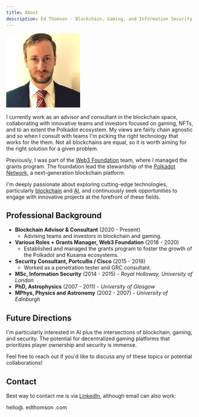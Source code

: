 ```yaml
---
title: About
description: Ed Thomson - Blockchain, Gaming, and Information Security Expert
---
```


![Profile Picture](../images/edthomson_linkedin.jpg)

I currently work as an advisor and consultant in the blockchain space, collaborating with innovative teams and investors focused on gaming, NFTs, and to an extent the Polkadot ecosystem. My views are fairly chain agnostic and so when I consult with teams I'm picking the right technology that works for the them. Not all blockchains are equal, so it is worth aiming for the right solution for a given problem.

Previously, I was part of the [Web3 Foundation](https://web3.foundation/) team, where I managed the grants program. The foundation lead the stewardship of the [Polkadot Network](https://polkadot.com/), a next-generation blockchain platform.

I'm deeply passionate about exploring cutting-edge technologies, particularly [blockchain](./blockchain/index.html) and [AI](./AI/index.html), and continuously seek opportunities to engage with innovative projects at the forefront of these fields.


## Professional Background

*   **Blockchain Advisor & Consultant** (2020 - Present)
    *   Advising teams and investors in blockchain and gaming.
*   **Various Roles + Grants Manager, Web3 Foundation** (2018 - 2020)
    *   Established and managed the grants program to foster the growth of the Polkadot and Kusama ecosystems.
*   **Security Consultant, Portcullis / Cisco** (2015 - 2018)
    *   Worked as a penetration tester and GRC consultant.
*   **MSc, Information Security** (2014 - 2015) - *Royal Holloway, University of London*
*   **PhD, Astrophysics** (2007 - 2011) - *University of Glasgow*
*   **MPhys, Physics and Astronomy** (2002 - 2007) - *University of Edinburgh*


## Future Directions

I'm particularly interested in AI plus the intersections of blockchain, gaming, and security. The potential for decentralized gaming platforms that prioritizes player ownership and security is immense.

Feel free to reach out if you'd like to discuss any of these topics or potential collaborations!

## Contact
Best way to contact me is via [LinkedIn](https://www.linkedin.com/in/edward-thomson-080ba519/), although email can also work:

hello@. edthomson .com
